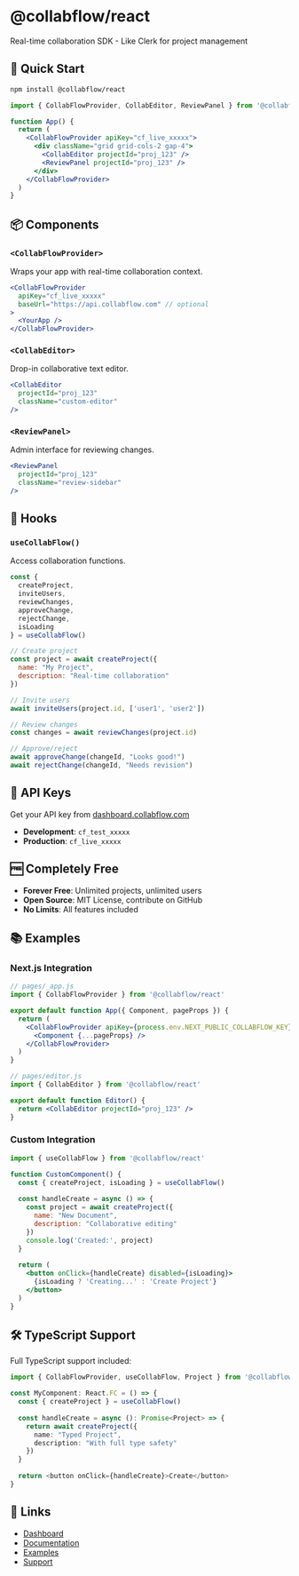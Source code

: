 # @collabflow/react

Real-time collaboration SDK - Like Clerk for project management

## 🚀 Quick Start

```bash
npm install @collabflow/react
```

```jsx
import { CollabFlowProvider, CollabEditor, ReviewPanel } from '@collabflow/react'

function App() {
  return (
    <CollabFlowProvider apiKey="cf_live_xxxxx">
      <div className="grid grid-cols-2 gap-4">
        <CollabEditor projectId="proj_123" />
        <ReviewPanel projectId="proj_123" />
      </div>
    </CollabFlowProvider>
  )
}
```

## 📦 Components

### `<CollabFlowProvider>`
Wraps your app with real-time collaboration context.

```jsx
<CollabFlowProvider 
  apiKey="cf_live_xxxxx"
  baseUrl="https://api.collabflow.com" // optional
>
  <YourApp />
</CollabFlowProvider>
```

### `<CollabEditor>`
Drop-in collaborative text editor.

```jsx
<CollabEditor 
  projectId="proj_123"
  className="custom-editor"
/>
```

### `<ReviewPanel>`
Admin interface for reviewing changes.

```jsx
<ReviewPanel 
  projectId="proj_123"
  className="review-sidebar"
/>
```

## 🎣 Hooks

### `useCollabFlow()`
Access collaboration functions.

```jsx
const { 
  createProject, 
  inviteUsers, 
  reviewChanges,
  approveChange,
  rejectChange,
  isLoading 
} = useCollabFlow()

// Create project
const project = await createProject({
  name: "My Project",
  description: "Real-time collaboration"
})

// Invite users
await inviteUsers(project.id, ['user1', 'user2'])

// Review changes
const changes = await reviewChanges(project.id)

// Approve/reject
await approveChange(changeId, "Looks good!")
await rejectChange(changeId, "Needs revision")
```

## 🔑 API Keys

Get your API key from [dashboard.collabflow.com](https://dashboard.collabflow.com)

- **Development**: `cf_test_xxxxx`
- **Production**: `cf_live_xxxxx`

## 🆓 Completely Free

- **Forever Free**: Unlimited projects, unlimited users
- **Open Source**: MIT License, contribute on GitHub
- **No Limits**: All features included

## 📚 Examples

### Next.js Integration
```jsx
// pages/_app.js
import { CollabFlowProvider } from '@collabflow/react'

export default function App({ Component, pageProps }) {
  return (
    <CollabFlowProvider apiKey={process.env.NEXT_PUBLIC_COLLABFLOW_KEY}>
      <Component {...pageProps} />
    </CollabFlowProvider>
  )
}

// pages/editor.js
import { CollabEditor } from '@collabflow/react'

export default function Editor() {
  return <CollabEditor projectId="proj_123" />
}
```

### Custom Integration
```jsx
import { useCollabFlow } from '@collabflow/react'

function CustomComponent() {
  const { createProject, isLoading } = useCollabFlow()
  
  const handleCreate = async () => {
    const project = await createProject({
      name: "New Document",
      description: "Collaborative editing"
    })
    console.log('Created:', project)
  }
  
  return (
    <button onClick={handleCreate} disabled={isLoading}>
      {isLoading ? 'Creating...' : 'Create Project'}
    </button>
  )
}
```

## 🛠️ TypeScript Support

Full TypeScript support included:

```typescript
import { CollabFlowProvider, useCollabFlow, Project } from '@collabflow/react'

const MyComponent: React.FC = () => {
  const { createProject } = useCollabFlow()
  
  const handleCreate = async (): Promise<Project> => {
    return await createProject({
      name: "Typed Project",
      description: "With full type safety"
    })
  }
  
  return <button onClick={handleCreate}>Create</button>
}
```

## 🔗 Links

- [Dashboard](https://dashboard.collabflow.com)
- [Documentation](https://docs.collabflow.com)
- [Examples](https://github.com/collabflow/examples)
- [Support](mailto:support@collabflow.com)